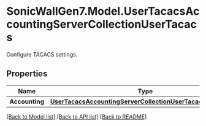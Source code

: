 # SonicWallGen7.Model.UserTacacsAccountingServerCollectionUserTacacs
Configure TACACS settings.

## Properties

Name | Type | Description | Notes
------------ | ------------- | ------------- | -------------
**Accounting** | [**UserTacacsAccountingServerCollectionUserTacacsAccounting**](UserTacacsAccountingServerCollectionUserTacacsAccounting.md) |  | [optional] 

[[Back to Model list]](../README.md#documentation-for-models) [[Back to API list]](../README.md#documentation-for-api-endpoints) [[Back to README]](../README.md)


